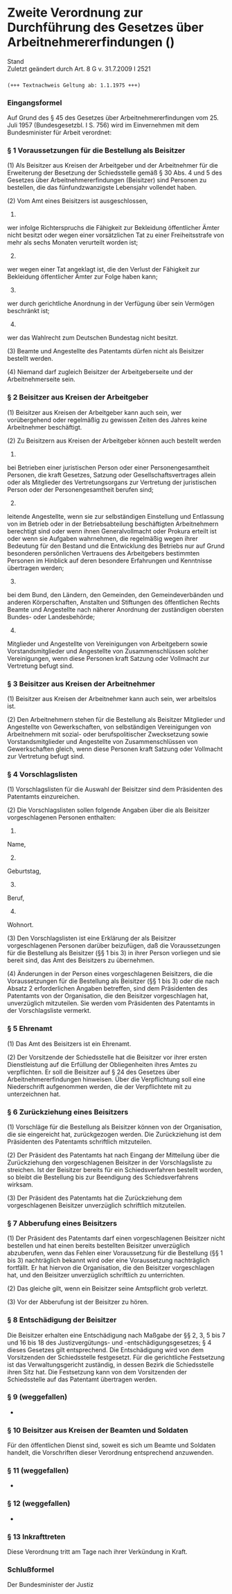 Zweite Verordnung zur Durchführung des Gesetzes über Arbeitnehmererfindungen ()
===============================================================================

Stand  
Zuletzt geändert durch Art. 8 G v. 31.7.2009 I 2521

### 

```
(+++ Textnachweis Geltung ab: 1.1.1975 +++)
```

### Eingangsformel

Auf Grund des § 45 des Gesetzes über Arbeitnehmererfindungen vom 25. Juli 1957 (Bundesgesetzbl. I S. 756) wird im Einvernehmen mit dem Bundesminister für Arbeit verordnet:

### § 1 Voraussetzungen für die Bestellung als Beisitzer

(1) Als Beisitzer aus Kreisen der Arbeitgeber und der Arbeitnehmer für die Erweiterung der Besetzung der Schiedsstelle gemäß § 30 Abs. 4 und 5 des Gesetzes über Arbeitnehmererfindungen (Beisitzer) sind Personen zu bestellen, die das fünfundzwanzigste Lebensjahr vollendet haben.

(2) Vom Amt eines Beisitzers ist ausgeschlossen,

1.  
wer infolge Richterspruchs die Fähigkeit zur Bekleidung öffentlicher Ämter nicht besitzt oder wegen einer vorsätzlichen Tat zu einer Freiheitsstrafe von mehr als sechs Monaten verurteilt worden ist;

2.  
wer wegen einer Tat angeklagt ist, die den Verlust der Fähigkeit zur Bekleidung öffentlicher Ämter zur Folge haben kann;

3.  
wer durch gerichtliche Anordnung in der Verfügung über sein Vermögen beschränkt ist;

4.  
wer das Wahlrecht zum Deutschen Bundestag nicht besitzt.

(3) Beamte und Angestellte des Patentamts dürfen nicht als Beisitzer bestellt werden.

(4) Niemand darf zugleich Beisitzer der Arbeitgeberseite und der Arbeitnehmerseite sein.

### § 2 Beisitzer aus Kreisen der Arbeitgeber

(1) Beisitzer aus Kreisen der Arbeitgeber kann auch sein, wer vorübergehend oder regelmäßig zu gewissen Zeiten des Jahres keine Arbeitnehmer beschäftigt.

(2) Zu Beisitzern aus Kreisen der Arbeitgeber können auch bestellt werden

1.  
bei Betrieben einer juristischen Person oder einer Personengesamtheit Personen, die kraft Gesetzes, Satzung oder Gesellschaftsvertrages allein oder als Mitglieder des Vertretungsorgans zur Vertretung der juristischen Person oder der Personengesamtheit berufen sind;

2.  
leitende Angestellte, wenn sie zur selbständigen Einstellung und Entlassung von im Betrieb oder in der Betriebsabteilung beschäftigten Arbeitnehmern berechtigt sind oder wenn ihnen Generalvollmacht oder Prokura erteilt ist oder wenn sie Aufgaben wahrnehmen, die regelmäßig wegen ihrer Bedeutung für den Bestand und die Entwicklung des Betriebs nur auf Grund besonderen persönlichen Vertrauens des Arbeitgebers bestimmten Personen im Hinblick auf deren besondere Erfahrungen und Kenntnisse übertragen werden;

3.  
bei dem Bund, den Ländern, den Gemeinden, den Gemeindeverbänden und anderen Körperschaften, Anstalten und Stiftungen des öffentlichen Rechts Beamte und Angestellte nach näherer Anordnung der zuständigen obersten Bundes- oder Landesbehörde;

4.  
Mitglieder und Angestellte von Vereinigungen von Arbeitgebern sowie Vorstandsmitglieder und Angestellte von Zusammenschlüssen solcher Vereinigungen, wenn diese Personen kraft Satzung oder Vollmacht zur Vertretung befugt sind.

### § 3 Beisitzer aus Kreisen der Arbeitnehmer

(1) Beisitzer aus Kreisen der Arbeitnehmer kann auch sein, wer arbeitslos ist.

(2) Den Arbeitnehmern stehen für die Bestellung als Beisitzer Mitglieder und Angestellte von Gewerkschaften, von selbständigen Vereinigungen von Arbeitnehmern mit sozial- oder berufspolitischer Zwecksetzung sowie Vorstandsmitglieder und Angestellte von Zusammenschlüssen von Gewerkschaften gleich, wenn diese Personen kraft Satzung oder Vollmacht zur Vertretung befugt sind.

### § 4 Vorschlagslisten

(1) Vorschlagslisten für die Auswahl der Beisitzer sind dem Präsidenten des Patentamts einzureichen.

(2) Die Vorschlagslisten sollen folgende Angaben über die als Beisitzer vorgeschlagenen Personen enthalten:

1.  
Name,

2.  
Geburtstag,

3.  
Beruf,

4.  
Wohnort.

(3) Den Vorschlagslisten ist eine Erklärung der als Beisitzer vorgeschlagenen Personen darüber beizufügen, daß die Voraussetzungen für die Bestellung als Beisitzer (§§ 1 bis 3) in ihrer Person vorliegen und sie bereit sind, das Amt des Beisitzers zu übernehmen.

(4) Änderungen in der Person eines vorgeschlagenen Beisitzers, die die Voraussetzungen für die Bestellung als Beisitzer (§§ 1 bis 3) oder die nach Absatz 2 erforderlichen Angaben betreffen, sind dem Präsidenten des Patentamts von der Organisation, die den Beisitzer vorgeschlagen hat, unverzüglich mitzuteilen. Sie werden vom Präsidenten des Patentamts in der Vorschlagsliste vermerkt.

### § 5 Ehrenamt

(1) Das Amt des Beisitzers ist ein Ehrenamt.

(2) Der Vorsitzende der Schiedsstelle hat die Beisitzer vor ihrer ersten Dienstleistung auf die Erfüllung der Obliegenheiten ihres Amtes zu verpflichten. Er soll die Beisitzer auf § 24 des Gesetzes über Arbeitnehmererfindungen hinweisen. Über die Verpflichtung soll eine Niederschrift aufgenommen werden, die der Verpflichtete mit zu unterzeichnen hat.

### § 6 Zurückziehung eines Beisitzers

(1) Vorschläge für die Bestellung als Beisitzer können von der Organisation, die sie eingereicht hat, zurückgezogen werden. Die Zurückziehung ist dem Präsidenten des Patentamts schriftlich mitzuteilen.

(2) Der Präsident des Patentamts hat nach Eingang der Mitteilung über die Zurückziehung den vorgeschlagenen Beisitzer in der Vorschlagsliste zu streichen. Ist der Beisitzer bereits für ein Schiedsverfahren bestellt worden, so bleibt die Bestellung bis zur Beendigung des Schiedsverfahrens wirksam.

(3) Der Präsident des Patentamts hat die Zurückziehung dem vorgeschlagenen Beisitzer unverzüglich schriftlich mitzuteilen.

### § 7 Abberufung eines Beisitzers

(1) Der Präsident des Patentamts darf einen vorgeschlagenen Beisitzer nicht bestellen und hat einen bereits bestellten Beisitzer unverzüglich abzuberufen, wenn das Fehlen einer Voraussetzung für die Bestellung (§§ 1 bis 3) nachträglich bekannt wird oder eine Voraussetzung nachträglich fortfällt. Er hat hiervon die Organisation, die den Beisitzer vorgeschlagen hat, und den Beisitzer unverzüglich schriftlich zu unterrichten.

(2) Das gleiche gilt, wenn ein Beisitzer seine Amtspflicht grob verletzt.

(3) Vor der Abberufung ist der Beisitzer zu hören.

### § 8 Entschädigung der Beisitzer

Die Beisitzer erhalten eine Entschädigung nach Maßgabe der §§ 2, 3, 5 bis 7 und 16 bis 18 des Justizvergütungs- und -entschädigungsgesetzes; § 4 dieses Gesetzes gilt entsprechend. Die Entschädigung wird von dem Vorsitzenden der Schiedsstelle festgesetzt. Für die gerichtliche Festsetzung ist das Verwaltungsgericht zuständig, in dessen Bezirk die Schiedsstelle ihren Sitz hat. Die Festsetzung kann von dem Vorsitzenden der Schiedsstelle auf das Patentamt übertragen werden.

### § 9 (weggefallen)

-

### § 10 Beisitzer aus Kreisen der Beamten und Soldaten

Für den öffentlichen Dienst sind, soweit es sich um Beamte und Soldaten handelt, die Vorschriften dieser Verordnung entsprechend anzuwenden.

### § 11 (weggefallen)

-

### § 12 (weggefallen)

-

### § 13 Inkrafttreten

Diese Verordnung tritt am Tage nach ihrer Verkündung in Kraft.

### Schlußformel

Der Bundesminister der Justiz
